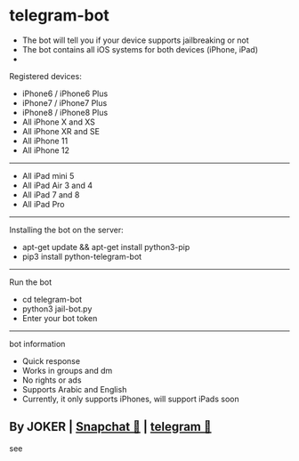 # telegram-bot
- The bot will tell you if your device supports jailbreaking or not
- The bot contains all iOS systems for both devices (iPhone, iPad)
-
Registered devices:
- iPhone6 / iPhone6 Plus
- iPhone7 / iPhone7 Plus
- iPhone8 / iPhone8 Plus
- All iPhone X and XS
- All iPhone XR and SE
- All iPhone 11 
- All iPhone 12
-----------
- All iPad mini 5
- All iPad Air 3 and 4
- All iPad 7 and 8
- All iPad Pro 
-----------

Installing the bot on the server:
- apt-get update && apt-get install python3-pip
- pip3 install python-telegram-bot
-----------
Run the bot
- cd telegram-bot
- python3 jail-bot.py
- Enter your bot token
-----------

bot information
- Quick response
- Works in groups and dm
- No rights or ads
- Supports Arabic and English
- Currently, it only supports iPhones, will support iPads soon

By JOKER | <a class="" href="https://www.snapchat.com/add/jokermr5oos4800?">Snapchat 👻</a> | <a class="" href="http://t.me/vv1ck">telegram 🔷</a>
-
see
